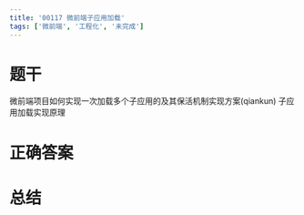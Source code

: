 ```yaml
---
title: '00117 微前端子应用加载'
tags: ['微前端', '工程化', '未完成']
---
```


# 题干

微前端项目如何实现一次加载多个子应用的及其保活机制实现方案(qiankun)
子应用加载实现原理

# 正确答案



# 总结



<script>
  function func() {

  }
  
</script>